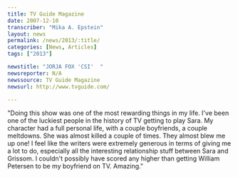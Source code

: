 ```yaml
---
title: TV Guide Magazine
date: 2007-12-10
transcriber: "Mika A. Epstein"
layout: news
permalink: /news/2013/:title/
categories: [News, Articles]
tags: ["2013"]

newstitle: "JORJA FOX 'CSI'  "
newsreporter: N/A
newssource: TV Guide Magazine
newsurl: http://www.tvguide.com/

---
```


"Doing this show was one of the most rewarding things in my life. I've been one of the luckiest people in the history of TV getting to play Sara. My character had a full personal life, with a couple boyfriends, a couple meltdowns. She was almost killed a couple of times. They almost blew me up one! I feel like the writers were extremely generous in terms of giving me a lot to do, especially all the interesting relationship stuff between Sara and Grissom. I couldn't possibly have scored any higher than getting William Petersen to be my boyfriend on TV. Amazing."
